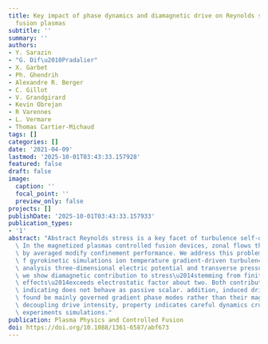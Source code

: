 ```yaml
---
title: Key impact of phase dynamics and diamagnetic drive on Reynolds stress in magnetic
  fusion plasmas
subtitle: ''
summary: ''
authors:
- Y. Sarazin
- "G. Dif\u2010Pradalier"
- X. Garbet
- Ph. Ghendrih
- Alexandre R. Berger
- C. Gillot
- V. Grandgirard
- Kevin Obrejan
- R Varennes
- L. Vermare
- Thomas Cartier-Michaud
tags: []
categories: []
date: '2021-04-09'
lastmod: '2025-10-01T03:43:33.157928'
featured: false
draft: false
image:
  caption: ''
  focal_point: ''
  preview_only: false
projects: []
publishDate: '2025-10-01T03:43:33.157933'
publication_types:
- '1'
abstract: "Abstract Reynolds stress is a key facet of turbulence self-organization.\
  \ In the magnetized plasmas controlled fusion devices, zonal flows that are driven\
  \ by averaged modify confinement performance. We address this problem with full-\
  \ f gyrokinetic simulations ion temperature gradient-driven turbulence. From detailed\
  \ analysis three-dimensional electric potential and transverse pressure fields,\
  \ we show diamagnetic contribution to stress\u2014stemming from finite Larmor radius\
  \ effects\u2014exceeds electrostatic factor about two. Both contributions in phase,\
  \ indicating does not behave as passive scalar. addition, induced drift velocity\
  \ found be mainly governed gradient phase modes rather than their magnitude. By\
  \ decoupling drive intensity, property indicates careful dynamics crucial interpretation\
  \ experiments simulations."
publication: Plasma Physics and Controlled Fusion
doi: https://doi.org/10.1088/1361-6587/abf673
---
```

